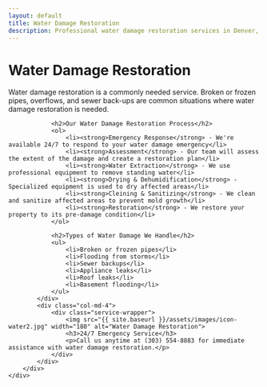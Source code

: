 ```yaml
---
layout: default
title: Water Damage Restoration
description: Professional water damage restoration services in Denver, Colorado. We handle everything from broken pipes to sewer backups.
---
```


<div class="section">
    <div class="container">
        <div class="row">
            <div class="col-md-8">
                <h1>Water Damage Restoration</h1>
                <p>Water damage restoration is a commonly needed service. Broken or frozen pipes, overflows, and sewer back-ups are common situations where water damage restoration is needed.</p>
                
                <h2>Our Water Damage Restoration Process</h2>
                <ol>
                    <li><strong>Emergency Response</strong> - We're available 24/7 to respond to your water damage emergency</li>
                    <li><strong>Assessment</strong> - Our team will assess the extent of the damage and create a restoration plan</li>
                    <li><strong>Water Extraction</strong> - We use professional equipment to remove standing water</li>
                    <li><strong>Drying & Dehumidification</strong> - Specialized equipment is used to dry affected areas</li>
                    <li><strong>Cleining & Sanitizing</strong> - We clean and sanitize affected areas to prevent mold growth</li>
                    <li><strong>Restoration</strong> - We restore your property to its pre-damage condition</li>
                </ol>

                <h2>Types of Water Damage We Handle</h2>
                <ul>
                    <li>Broken or frozen pipes</li>
                    <li>Flooding from storms</li>
                    <li>Sewer backups</li>
                    <li>Appliance leaks</li>
                    <li>Roof leaks</li>
                    <li>Basement flooding</li>
                </ul>
            </div>
            <div class="col-md-4">
                <div class="service-wrapper">
                    <img src="{{ site.baseurl }}/assets/images/icon-water2.jpg" width="180" alt="Water Damage Restoration">
                    <h3>24/7 Emergency Service</h3>
                    <p>Call us anytime at (303) 554-8883 for immediate assistance with water damage restoration.</p>
                </div>
            </div>
        </div>
    </div>
</div> 